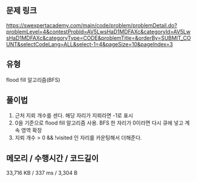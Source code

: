 ## 문제 링크

https://swexpertacademy.com/main/code/problem/problemDetail.do?problemLevel=4&contestProbId=AV5LwsHaD1MDFAXc&categoryId=AV5LwsHaD1MDFAXc&categoryType=CODE&problemTitle=&orderBy=SUBMIT_COUNT&selectCodeLang=ALL&select-1=4&pageSize=10&pageIndex=3

## 유형

flood fill 알고리즘(BFS)

## 풀이법

1. 근처 지뢰 개수를 센다. 해당 자리가 지뢰라면 -1로 표시
2. 0을 기준으로 flood fill 알고리즘 사용. BFS 한 자리가 0이라면 다시 큐에 넣고 계속 영역 확장
3. 지뢰 개수 > 0 && !visited 인 자리를 카운팅해서 더해준다.

## 메모리 / 수행시간 / 코드길이

33,716 KB / 337 ms / 3,304 B
